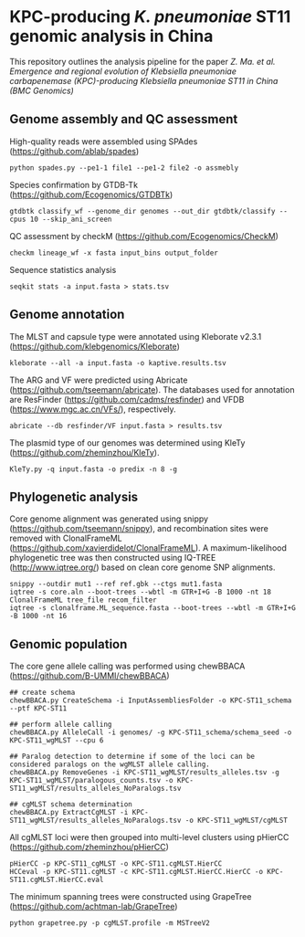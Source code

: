 # KPC-producing *K. pneumoniae* ST11 genomic analysis in China #   
This repository outlines the analysis pipeline for the paper *Z. Ma. et al. Emergence and regional evolution of Klebsiella pneumoniae carbapenemase (KPC)-producing Klebsiella pneumoniae ST11 in China (BMC Genomics)*

## Genome assembly and QC assessment ##
High-quality reads were assembled using SPAdes (https://github.com/ablab/spades)  
```
python spades.py --pe1-1 file1 --pe1-2 file2 -o assmebly 
```
Species confirmation by GTDB-Tk (https://github.com/Ecogenomics/GTDBTk)  
```
gtdbtk classify_wf --genome_dir genomes --out_dir gtdbtk/classify --cpus 10 --skip_ani_screen
```
QC assessment by checkM (https://github.com/Ecogenomics/CheckM)  
```
checkm lineage_wf -x fasta input_bins output_folder
```
Sequence statistics analysis
```
seqkit stats -a input.fasta > stats.tsv
```
## Genome annotation ##
The MLST and capsule type were annotated using Kleborate v2.3.1 (https://github.com/klebgenomics/Kleborate)
```
kleborate --all -a input.fasta -o kaptive.results.tsv
```
The ARG and VF were predicted using Abricate (https://github.com/tseemann/abricate). The databases used for annotation are ResFinder (https://github.com/cadms/resfinder) and VFDB (https://www.mgc.ac.cn/VFs/), respectively.
```
abricate --db resfinder/VF input.fasta > results.tsv
```
The plasmid type of our genomes was determined using KleTy (https://github.com/zheminzhou/KleTy).
```
KleTy.py -q input.fasta -o predix -n 8 -g
```
## Phylogenetic analysis ##
Core genome alignment was generated using snippy (https://github.com/tseemann/snippy), and recombination sites were removed with ClonalFrameML (https://github.com/xavierdidelot/ClonalFrameML). A maximum-likelihood phylogenetic tree was then constructed using IQ-TREE (http://www.iqtree.org/) based on clean core genome SNP alignments.
```
snippy --outdir mut1 --ref ref.gbk --ctgs mut1.fasta
iqtree -s core.aln --boot-trees --wbtl -m GTR+I+G -B 1000 -nt 18
ClonalFrameML tree_file recom_filter
iqtree -s clonalframe.ML_sequence.fasta --boot-trees --wbtl -m GTR+I+G -B 1000 -nt 16
```
## Genomic population ##
The core gene allele calling was performed using chewBBACA (https://github.com/B-UMMI/chewBBACA)
```
## create schema
chewBBACA.py CreateSchema -i InputAssembliesFolder -o KPC-ST11_schema --ptf KPC-ST11

## perform allele calling
chewBBACA.py AlleleCall -i genomes/ -g KPC-ST11_schema/schema_seed -o KPC-ST11_wgMLST --cpu 6

## Paralog detection to determine if some of the loci can be considered paralogs on the wgMLST allele calling.
chewBBACA.py RemoveGenes -i KPC-ST11_wgMLST/results_alleles.tsv -g KPC-ST11_wgMLST/paralogous_counts.tsv -o KPC-ST11_wgMLST/results_alleles_NoParalogs.tsv

## cgMLST schema determination
chewBBACA.py ExtractCgMLST -i KPC-ST11_wgMLST/results_alleles_NoParalogs.tsv -o KPC-ST11_wgMLST/cgMLST
```
All cgMLST loci were then grouped into multi-level clusters using pHierCC (https://github.com/zheminzhou/pHierCC)
```
pHierCC -p KPC-ST11_cgMLST -o KPC-ST11.cgMLST.HierCC
HCCeval -p KPC-ST11.cgMLST -c KPC-ST11.cgMLST.HierCC.HierCC -o KPC-ST11.cgMLST.HierCC.eval
```
The minimum spanning trees were constructed using GrapeTree (https://github.com/achtman-lab/GrapeTree)
```
python grapetree.py -p cgMLST.profile -m MSTreeV2
```

